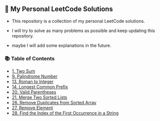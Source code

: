 ## 🌟 My Personal LeetCode Solutions

- This repository is a collection of my personal LeetCode solutions.
- I will try to solve as many problems as possible and keep updating this repository.

- maybe I will add some explanations in the future.

### 📚 Table of Contents

- [1. Two Sum](/1.%20Two%20Sum)
- [9. Palindrome Number](/9.%20Palindrome%20Number)
- [13. Roman to Integer](/13.%20Roman%20to%20Integer)
- [14. Longest Common Prefix](/14.%20Longest%20Common%20Prefix)
- [20. Valid Parentheses](/20.%20Valid%20Parentheses)
- [21. Merge Two Sorted Lists](/21.%20Merge%20Two%20Sorted%20Lists)
- [26. Remove Duplicates from Sorted Array](/26.%20Remove%20Duplicates%20from%20Sorted%20Array)
- [27. Remove Element](/27.%20Remove%20Element)
- [28. Find the Index of the First Occurrence in a String](</28.%20Implement%20strStr()>)
